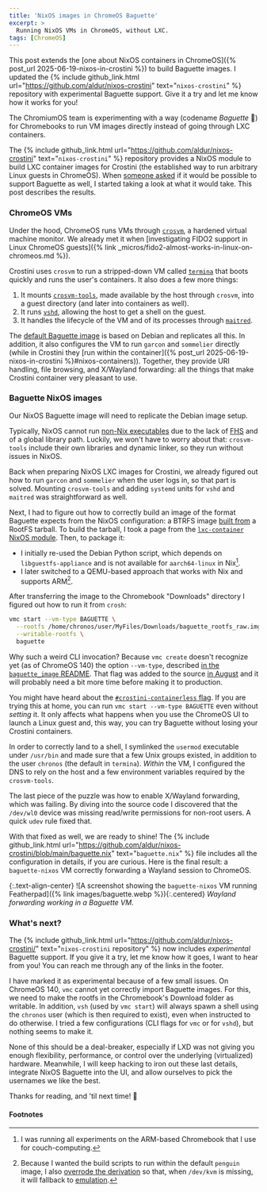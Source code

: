 ```yaml
---
title: 'NixOS images in ChromeOS Baguette'
excerpt: >
  Running NixOS VMs in ChromeOS, without LXC.
tags: [ChromeOS]
---
```


<div class="hint" markdown="1">

  This post extends the [one about NixOS containers in ChromeOS]({% post_url
  2025-06-19-nixos-in-crostini %}) to build Baguette images. I updated the {%
  include github_link.html url="https://github.com/aldur/nixos-crostini"
  text="`nixos-crostini`" %} repository with experimental Baguette support.
  Give it a try and let me know how it works for you!

</div>

The ChromiumOS team is experimenting with a way (codename _Baguette_ 🥖) for
Chromebooks to run VM images directly instead of going through LXC containers.

The {% include github_link.html url="https://github.com/aldur/nixos-crostini"
text="`nixos-crostini`" %} repository provides a NixOS module to build LXC
container images for Crostini (the established way to run arbitrary Linux
guests in ChromeOS). When [someone asked][0] if it would be possible to support
Baguette as well, I started taking a look at what it would take. This post 
describes the results.

### ChromeOS VMs

Under the hood, ChromeOS runs VMs through [`crosvm`][1], a hardened virtual
machine monitor. We already met it when [investigating FIDO2 support in Linux
ChromeOS guests]({% link _micros/fido2-almost-works-in-linux-on-chromeos.md
%}).

Crostini uses `crosvm` to run a stripped-down VM called [`termina`][2] that
boots quickly and runs the user's containers. It also does a few more things:

1. It mounts [`crosvm-tools`][5], made available by the host through `crosvm`,
   into a guest directory (and later into containers as well).
1. It runs [`vshd`][3], allowing the host to get a shell on the guest.
1. It handles the lifecycle of the VM and of its processes through
   [`maitred`][4].

The [default Baguette image][7] is based on Debian and replicates all this. In
addition, it also configures the VM to run `garcon` and `sommelier` directly
(while in Crostini they [run within the container]({% post_url
2025-06-19-nixos-in-crostini %}#nixos-containers)). Together, they provide URI
handling, file browsing, and X/Wayland forwarding: all the things that make
Crostini container very pleasant to use.

### Baguette NixOS images

Our NixOS Baguette image will need to replicate the Debian image setup.

Typically, NixOS cannot run [non-Nix executables][8] due to the lack of
[FHS][9] and of a global library path. Luckily, we won't have to worry about
that: `crosvm-tools` include their own libraries and dynamic linker, so they
run without issues in NixOS.

Back when preparing NixOS LXC images for Crostini, we already figured out how
to run `garcon` and `sommelier` when the user logs in, so that part is solved.
Mounting `crosvm-tools` and adding `systemd` units for `vshd` and `maitred` was
straightforward as well.

Next, I had to figure out how to correctly build an image of the format
Baguette expects from the NixOS configuration: a BTRFS image [built from][10] a
RootFS tarball. To build the tarball, I took a page from the [`lxc-container`
NixOS module][11]. Then, to package it: 

- I initially re-used the Debian Python script, which depends on
  `libguestfs-appliance` and is not available for `aarch64-linux` in Nix[^arm].
- I later switched to a QEMU-based approach that works with Nix and supports
  ARM[^kvm].

[^arm]: I was running all experiments on the ARM-based Chromebook that I use for couch-computing.
[^kvm]: Because I wanted the build scripts to run within the default `penguin` image, I also [overrode the derivation][12] so that, when `/dev/kvm` is missing, it will fallback to [emulation][13].

After transferring the image to the Chromebook "Downloads" directory I figured
out how to run it from `crosh`:

```bash
vmc start --vm-type BAGUETTE \
  --rootfs /home/chronos/user/MyFiles/Downloads/baguette_rootfs_raw.img \
  --writable-rootfs \
  baguette
```


<div class="todo" markdown="1">

  Why such a weird CLI invocation? Because `vmc create` doesn't recognize yet (as
  of ChromeOS 140) the option `--vm-type`, described [in the `baguette_image`
  README][14]. That flag was added to the source [in August][15] and it will
  probably need a bit more time before making it to production.

</div>

<div class="hint" markdown="1">

  You might have heard about the [`#crostini-containerless` flag][16]. If you
  are trying this at home, you can run `vmc start --vm-type BAGUETTE` even
  without _setting_ it. It only affects what happens when you use the ChromeOS
  UI to launch a Linux guest and, this way, you can try Baguette without
  losing your Crostini containers.

</div>

In order to correctly land to a shell, I symlinked the `usermod` executable
under `/usr/bin` and made sure that a few Unix groups existed, in addition to
the user `chronos` (the default in `termina`). _Within_ the VM, I configured
the DNS to rely on the host and a few environment variables required by the
`crosvm-tools`.

The last piece of the puzzle was how to enable X/Wayland forwarding, which was
failing. By diving into the source code I discovered that the `/dev/wl0` device
was missing read/write permissions for non-root users. A quick `udev` rule
fixed that.

With that fixed as well, we are ready to shine! The {% include github_link.html
url="https://github.com/aldur/nixos-crostini/blob/main/baguette.nix"
text="`baguette.nix`" %} file includes all the configuration in details, if you
are curious. Here is the final result: a `baguette-nixos` VM correctly
forwarding a Wayland session to ChromeOS.

{:.text-align-center}
![A screenshot showing the `baguette-nixos` VM running Featherpad]({% link images/baguette.webp %}){:.centered}
_Wayland forwarding working in a Baguette VM._

### What's next?

The {% include github_link.html url="https://github.com/aldur/nixos-crostini/"
text="`nixos-crostini` repository" %} now includes _experimental_ Baguette
support. If you give it a try, let me know how it goes, I want to hear from
you! You can reach me through any of the links in the footer.

I have marked it as experimental because of a few small issues. On ChromeOS
140, `vmc` cannot yet correctly import Baguette images. For this, we need to
make the rootfs in the Chromebook's Download folder as writable. In addition,
`vsh` (used by `vmc start`) will always spawn a shell using the `chronos` user
(which is then required to exist), even when instructed to do otherwise. I
tried a few configurations (CLI flags for `vmc` or for `vshd`), but nothing
seems to make it. 

None of this should be a deal-breaker, especially if LXD was not giving you
enough flexibility, performance, or control over the underlying (virtualized)
hardware. Meanwhile, I will keep hacking to iron out these last details,
integrate NixOS Baguette into the UI, and allow ourselves to pick the usernames
we like the best.

Thanks for reading, and 'til next time! 👋

#### Footnotes


[0]: https://github.com/aldur/nixos-crostini/issues/1
[1]: https://crosvm.dev/book/devices/virtual_u2f.html
[2]: https://chromium.googlesource.com/chromiumos/overlays/board-overlays/+/HEAD/project-termina/
[3]: https://chromium.googlesource.com/chromiumos/platform2/+/HEAD/vm_tools/vsh
[4]: https://chromium.googlesource.com/chromiumos/platform2/+/HEAD/vm_tools/docs/init.md
[5]: https://chromium.googlesource.com/chromiumos/containers/cros-container-guest-tools/+/refs/heads/main
[6]: https://source.chromium.org/chromiumos/chromiumos/codesearch/+/main:src/platform2/vm_tools/baguette_image/
[7]: https://source.chromium.org/chromiumos/chromiumos/codesearch/+/main:src/platform2/vm_tools/baguette_image/src/setup_in_guest.sh
[8]: https://nix.dev/guides/faq.html#how-to-run-non-nix-executables
[9]: https://refspecs.linuxfoundation.org/FHS_3.0/fhs/index.html
[10]: https://source.chromium.org/chromiumos/chromiumos/codesearch/+/main:src/platform2/vm_tools/baguette_image/src/generate_disk_image.py
[11]: https://github.com/aldur/nixpkgs/blob/7271a39b1cd7d9b6799399dc2fbf1d5a6f16edea/nixos/modules/virtualisation/lxc-container.nix#L67
[12]: https://github.com/aldur/nixos-crostini/blob/2e3318ec0f72d775a22c35929887f93f1f17dbd7/baguette.nix#L236-L237
[13]: https://www.qemu.org/docs/master/devel/index-tcg.html
[14]: https://chromium.googlesource.com/chromiumos/platform2/+/HEAD/vm_tools/baguette_image?autodive=0
[15]: https://chromium.googlesource.com/chromiumos/platform2/+/9a972c766c7
[16]: https://chromium.googlesource.com/chromium/src/+/0d439926c092142a02d96d38cfbb6a68044f2382
